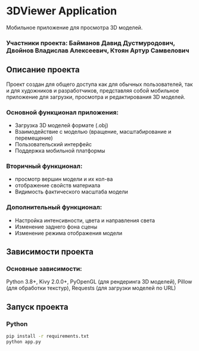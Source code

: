 # 3DViewer Application
Мобильное приложение для просмотра 3D моделей. 
### Участники проекта: Байманов Давид Дустмуродович, Двойнов Владислав Алексеевич, Ктоян Артур Самвелович
## Описание проекта
Проект создан для общего доступа как для обычных пользователей, так и для художников и разработчиков, представляя собой мобильное приложение для загрузки, просмотра и редактирования 3D моделей. 
### Основной функционал приложения:
+ Загрузка 3D моделей формате (.obj)
+ Взаимодействие с моделью (вращение, масштабирование и перемещение)
+ Пользовательский интерфейс
+ Поддержка мобильной платформы
### Вторичный функционал:
+ просмотр вершин модели и их кол-ва
+ отображение свойств материала
+ Видимость фактического масштаба модели
### Дополнительный функционал:
+ Настройка интенсивности, цвета и направления света
+ Изменение заднего фона сцены
+ Изменение режима отображения модели
## Зависимости проекта
### Основные зависимости: 
Python 3.8+, Kivy 2.0.0+, PyOpenGL (для рендеринга 3D моделей), Pillow (для обработки текстур), Requests (для загрузки моделей по URL)
## Запуск проекта

### Python
```bash
pip install -r requirements.txt
python app.py
